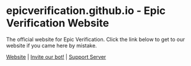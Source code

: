 # epicverification.github.io - Epic Verification Website
The official website for Epic Verification. Click the link below to get to our website if you came here by mistake.

[Website](https://epicverification.github.io?utm_source=GitHub&webRepo=true)
|
[Invite our bot!](https://discord.com/oauth2/authorize?client_id=1343739275405164584&permissions=268503040&integration_type=0&scope=bot+applications.commands)
|
[Support Server](/Link_Unavailable.md)
